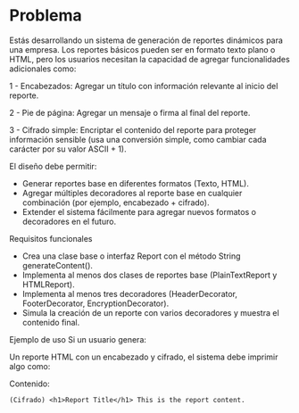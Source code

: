 # Problema
Estás desarrollando un sistema de generación de reportes dinámicos para una empresa. Los reportes básicos pueden ser en formato texto plano o HTML, pero los usuarios necesitan la capacidad de agregar funcionalidades adicionales como:

1 - Encabezados: Agregar un título con información relevante al inicio del reporte.

2 -  Pie de página: Agregar un mensaje o firma al final del reporte.

3 - Cifrado simple: Encriptar el contenido del reporte para proteger información sensible (usa una conversión simple, como cambiar cada carácter por su valor ASCII + 1).

El diseño debe permitir:

- Generar reportes base en diferentes formatos (Texto, HTML).
- Agregar múltiples decoradores al reporte base en cualquier combinación (por ejemplo, encabezado + cifrado).
- Extender el sistema fácilmente para agregar nuevos formatos o decoradores en el futuro.

Requisitos funcionales
- Crea una clase base o interfaz Report con el método String generateContent().
- Implementa al menos dos clases de reportes base (PlainTextReport y HTMLReport).
- Implementa al menos tres decoradores (HeaderDecorator, FooterDecorator, EncryptionDecorator).
- Simula la creación de un reporte con varios decoradores y muestra el contenido final.
  
Ejemplo de uso
Si un usuario genera:

Un reporte HTML con un encabezado y cifrado, el sistema debe imprimir algo como: 

Contenido: 
```
(Cifrado) <h1>Report Title</h1> This is the report content.
```
